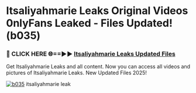 # Itsaliyahmarie Leaks Original Videos 0nlyFans Leaked - Files Updated! (b035)

<h3>🔴 CLICK HERE 🌐==►► <a href="https://tinyurl.com/2jnfzry5" rel="nofollow">Itsaliyahmarie Leaks Updated Files</a></h3>

Get Itsaliyahmarie Leaks and all content. Now you can access all videos and pictures of Itsaliyahmarie Leaks. New Updated Files 2025!

[![b035](https://i.imgur.com/GyGTBgg.gif)](https://tinyurl.com/2jnfzry5)
itsaliyahmarie leak